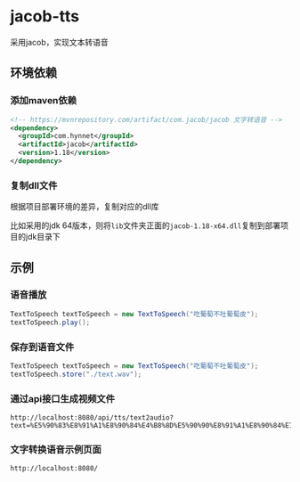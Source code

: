 # jacob-tts
采用jacob，实现文本转语音

## 环境依赖

### 添加maven依赖

```xml
<!-- https://mvnrepository.com/artifact/com.jacob/jacob 文字转语音 -->
<dependency>
  <groupId>com.hynnet</groupId>
  <artifactId>jacob</artifactId>
  <version>1.18</version>
</dependency>
```

### 复制dll文件

根据项目部署环境的差异，复制对应的dll库

比如采用的jdk 64版本，则将`lib`文件夹正面的`jacob-1.18-x64.dll`复制到部署项目的jdk目录下

## 示例

### 语音播放

```java
TextToSpeech textToSpeech = new TextToSpeech("吃葡萄不吐葡萄皮");
textToSpeech.play();
```

### 保存到语音文件

```java
TextToSpeech textToSpeech = new TextToSpeech("吃葡萄不吐葡萄皮");
textToSpeech.store("./text.wav");
```

### 通过api接口生成视频文件

```
http://localhost:8080/api/tts/text2audio?text=%E5%90%83%E8%91%A1%E8%90%84%E4%B8%8D%E5%90%90%E8%91%A1%E8%90%84%E7%9A%AE
```

### 文字转换语音示例页面

```
http://localhost:8080/
```
